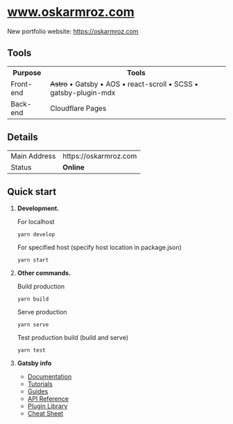 # www.oskarmroz.com

New portfolio website: https://oskarmroz.com

## Tools

<table>
   <tr>
      <th>Purpose</th>
      <th>Tools</th>
   </tr>
   <tr>
      <td>Front-end</td>
      <td><del>Astro</del> • Gatsby • AOS • react-scroll • SCSS • gatsby-plugin-mdx</td>
   </tr>
   <tr>
      <td>Back-end</td>
      <td>Cloudflare Pages</td>
   </tr>
</table>

## Details

<table>
   <tr>
      <td>Main Address</td>
      <td>https://oskarmroz.com</td>
   </tr>
   <tr>
      <td>Status</td>
      <td><b>Online</b></td>
   </tr>
</table>

## Quick start

1.  **Development.**

    For localhost

    ```shell
    yarn develop
    ```

    For specified host (specify host location in package.json)

    ```shell
    yarn start
    ```

2.  **Other commands.**

    Build production

    ```shell
    yarn build
    ```

    Serve production

    ```shell
    yarn serve
    ```

    Test production build (build and serve)

    ```shell
    yarn test
    ```

3.  **Gatsby info**

    - [Documentation](https://www.gatsbyjs.com/docs/?utm_source=starter&utm_medium=readme&utm_campaign=minimal-starter)
    - [Tutorials](https://www.gatsbyjs.com/docs/tutorial/?utm_source=starter&utm_medium=readme&utm_campaign=minimal-starter)
    - [Guides](https://www.gatsbyjs.com/docs/how-to/?utm_source=starter&utm_medium=readme&utm_campaign=minimal-starter)
    - [API Reference](https://www.gatsbyjs.com/docs/api-reference/?utm_source=starter&utm_medium=readme&utm_campaign=minimal-starter)
    - [Plugin Library](https://www.gatsbyjs.com/plugins?utm_source=starter&utm_medium=readme&utm_campaign=minimal-starter)
    - [Cheat Sheet](https://www.gatsbyjs.com/docs/cheat-sheet/?utm_source=starter&utm_medium=readme&utm_campaign=minimal-starter)
